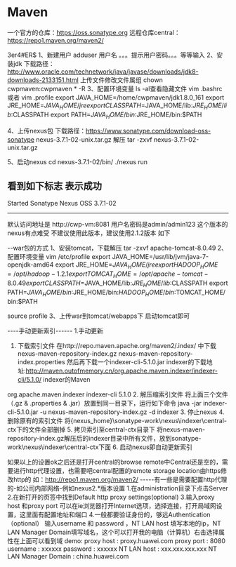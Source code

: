 ﻿# Maven
一个官方的仓库：https://oss.sonatype.org
远程仓库central：https://repo1.maven.org/maven2/

3er4#ER$
1、新建用户
adduser 用户名
。。。提示用户密码。。。等等输入
2、安装jdk
下载路径：http://www.oracle.com/technetwork/java/javase/downloads/jdk8-downloads-2133151.html
上传文件修改文件属组
chown cwpmaven:cwpmaven * -R
3、配置环境变量
ls -al查看隐藏文件
vim .bashrc 或者 vim .profile 
export JAVA_HOME=/home/cwpmaven/jdk1.8.0_161
export JRE_HOME=$JAVA_HOME/jre
export CLASSPATH=$JAVA_HOME/lib:$JRE_HOME/lib:$CLASSPATH
export PATH=$JAVA_HOME/bin:$JRE_HOME/bin:$PATH

4、上传nexus包
下载路径：https://www.sonatype.com/download-oss-sonatype
nexus-3.7.1-02-unix.tar.gz
解压
tar -zxvf nexus-3.7.1-02-unix.tar.gz

5、启动nexus
cd nexus-3.7.1-02/bin/
./nexus run

看到如下标志 表示成功
-------------------------------------------------

Started Sonatype Nexus OSS 3.7.1-02

-------------------------------------------------

默认访问地址是
http://cwp-vm:8081
用户名密码是admin/admin123
这个版本的nexus有点难受
不建议使用此版本，建议使用2.1.2版本 如下

--war包的方式
1、安装tomcat，下载解压
tar -zxvf apache-tomcat-8.0.49
2、配置环境变量
vim /etc/profile
export JAVA_HOME=/usr/lib/jvm/java-7-openjdk-amd64
export JRE_HOME=$JAVA_HOME/jre
export HADOOP_HOME=/opt/hadoop-1.2.1
export TOMCAT_HOME=/opt/apache-tomcat-8.0.49
export CLASSPATH=$JAVA_HOME/lib:$JRE_HOME/lib:$CLASSPATH
export PATH=$JAVA_HOME/bin:$JRE_HOME/bin:$HADOOP_HOME/bin:$TOMCAT_HOME/bin:$PATH

source profile
3、上传war到tomcat/webapps下
启动tomcat即可


----手动更新索引------
1.手动更新
1.  下载索引文件
在http://repo.maven.apache.org/maven2/.index/ 中下载
nexus-maven-repository-index.gz
nexus-maven-repository-index.properties
然后再下载一个indexer-cli-5.1.0.jar
indexer的下载地址:http://maven.outofmemory.cn/org.apache.maven.indexer/indexer-cli/5.1.0/
indexer的Maven

<dependency>
    <groupId>org.apache.maven.indexer</groupId>
    <artifactId>indexer-cli</artifactId>
    <version>5.1.0</version>
</dependency>
2.   解压缩索引文件
将上面三个文件（.gz & .properties & .jar）放置到同一目录下，运行如下命令
java -jar indexer-cli-5.1.0.jar -u nexus-maven-repository-index.gz -d indexer
3.   停止nexus
4.   删除原有的索引文件
将{nexus_home}\sonatype-work\nexus\indexer\central-ctx下的文件全部删掉
5.   拷贝索引至central-ctx目录下
将nexus-maven-repository-index.gz解压后的indexer目录中所有文件，放到sonatype-work\nexus\indexer\central-ctx下面
6.   启动nexus即自动更新索引

如果以上的设置ok之后还是打开central的browse remote中Central还是空的，需要进行http代理设置，也需要吧central配置的remote storage location由https修改http的 如：http://repo1.maven.org/maven2/
-----有一些是需要配置http代理的-如公司内部网络-例如nexus2.*版本设置
1.在administration目录下点击Server
2.在新打开的页签中找到Default http proxy settings(optional)
3.输入proxy host 和proxy port 可以在ie浏览器打开Internet选项，选择连接，打开局域网设置，这里面有配置地址和端口
4.一般都要验证身份的，够远Authentication（optional） 输入username 和 password ，NT LAN host 填写本地的ip，NT LAN Manager Domain填写域名，这个可以打开我的电脑（计算机）右击选择属性在上面可以看到域
demo:
proxy host : proxy.huawei.com
proxy port : 8080
username  : xxxxxx
password : xxxxxx
NT LAN host : xxx.xxx.xxx.xxx
NT LAN Manager Domain : china.huawei.com
